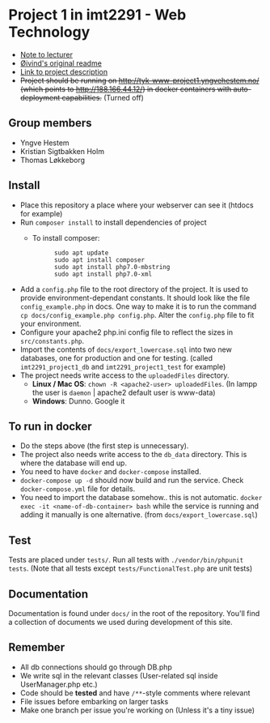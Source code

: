 # Project 1 in imt2291 - Web Technology

* [Note to lecturer](./docs/note_to_lecturer.md)
* [Øivind's original readme](./docs/original_readme.md)
* [Link to project description](https://bitbucket.org/okolloen/imt2291-project1-spring2018/wiki/)
* ~~Project should be running on <http://tyk-www-project1.yngvehestem.no/> (which points to <http://188.166.44.12/>) in docker containers with auto-deployment capabilities.~~ (Turned off)

## Group members

* Yngve Hestem
* Kristian Sigtbakken Holm
* Thomas Løkkeborg

## Install

* Place this repository a place where your webserver can see it (htdocs for example)
* Run `composer install` to install dependencies of project
	* To install composer:

				sudo apt update
				sudo apt install composer
				sudo apt install php7.0-mbstring
				sudo apt install php7.0-xml
	
* Add a `config.php` file to the root directory of the project. It is used to provide environment-dependant constants. It should look like the file `config_example.php` in docs. One way to make it is to run the command `cp docs/config_example.php config.php`. Alter the `config.php` file to fit your environment.
* Configure your apache2 php.ini config file to reflect the sizes in `src/constants.php`.
* Import the contents of `docs/export_lowercase.sql` into two new databases, one for production and one for testing. (called `imt2291_project1_db` and `imt2291_project1_test` for example)
* The project needs write access to the `uploadedFiles` directory.
    * **Linux / Mac OS**: `chown -R <apache2-user> uploadedFiles`. (In lampp the user is `daemon` | apache2 default user is www-data)
    * **Windows**: Dunno. Google it

## To run in docker

* Do the steps above (the first step is unnecessary).
* The project also needs write access to the `db_data` directory. This is where the database will end up.
* You need to have `docker` and `docker-compose` installed.
* `docker-compose up -d` should now build and run the service. Check `docker-compose.yml` file for details.
* You need to import the database somehow.. this is not automatic. `docker exec -it <name-of-db-container> bash` while the service is running and adding it manually is one alternative. (from `docs/export_lowercase.sql`)

## Test

Tests are placed under `tests/`. Run all tests with `./vendor/bin/phpunit tests`. (Note that all tests except `tests/FunctionalTest.php` are unit tests)

## Documentation

Documentation is found under `docs/` in the root of the repository. You'll find a collection of documents we used during development of this site.

## Remember

* All db connections should go through DB.php
* We write sql in the relevant classes (User-related sql inside UserManager.php etc.)
* Code should be **tested** and have `/**`-style comments where relevant
* File issues before embarking on larger tasks
* Make one branch per issue you're working on (Unless it's a tiny issue)
